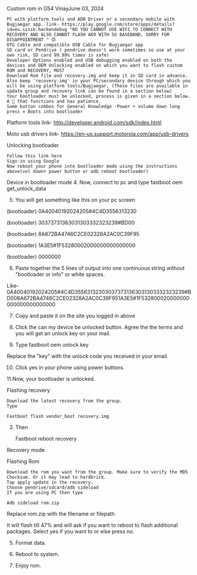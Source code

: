 
Custom rom in G54
VinayJune 03, 2024

    PC with platform tools and ADB Driver or a secondary mobile with Bugjaegar app. link- https://play.google.com/store/apps/details?id=eu.sisik.hackendebug "NO YOU CANNOT USE WIFI TO CONNECT WITH RECOVERY AND ALSO CANNOT FLASH A69 WITH 5G BASEBAND, SORRY FOR DISAPPOINTMENT " 😞
    OTG Cable and compatible USB Cable for Bugjaegar app
    SD card or Pendrive ( pendrive doesn't work sometimes so use at your own risk, SD card 99.99% times is safe)
    Developer Options enabled and USB debugging enabled on both the devices and OEM Unlocking enabled on which you want to flash custom ROM and RECOVERY, MUST
    Download Rom file and recovery.img and keep it in SD card in advance. Also keep 'recovery.img' in your PC/secondary device through which you will be using platform tools/Bugjaegar. (These files are available in update group and recovery link can be found in a section below)
    Your bootloader must be unlocked, process is given in a section below.
    A 🧠 that functions and has patience.
    Some button combos for General Knowledge -Power + volume down long press = Boots into bootloader

Platform tools link- http://developer.android.com/sdk/index.html

Moto usb drivers link- https://en-us.support.motorola.com/app/usb-drivers


Unlocking bootloader

    Follow this link here
    Sign-in using Google
    Now reboot your phone into bootloader mode using the instructions above(vol down+ power button or adb reboot bootloader)

Device in bootloader mode
4. Now, connect to pc and type fastboot oem get_unlock_data

5. You will get something like this on your pc screen

(bootloader) 0A40040192024205#4C4D3556313230

 (bootloader) 30373731363031303332323239#BD00

 (bootloader) 8A672BA4746C2CE02328A2AC0C39F95

 (bootloader) 1A3E5#1F53280002000000000000000

 (bootloader) 0000000

6. Paste together the 5 lines of output into one continuous string without "bootloader or info" or white spaces. 

Like- 0A40040192024205#4C4D355631323030373731363031303332323239#BD008A672BA4746C2CE02328A2AC0C39F951A3E5#1F532800020000000000000000000000

7. Copy and paste it on the site you logged in above

8. Click the can my device be unlocked button. Agree the the terms and you will get an unlock key on your mail.

9. Type fastboot oem unlock key

Replace the "key" with the unlock code you received in your email.

10. Click yes in your phone using power buttons.

11.Now, your bootloader is unlocked.


Flashing recovery

    Download the latest recovery from the group.
    Type 

    Fastboot flash vendor_boot recovery.img

 3. Then

    Fastboot reboot recovery

Recovery mode



Flashing Rom

    Download the rom you want from the group. Make sure to verify the MD5 Checksum. Or it may lead to hardbrick.
    Tap apply update in the recovery.
    Choose pendrive/sdcard/adb sideload
    If you are using PC then type 

    Adb sideload rom.zip

Replace rom.zip with the filename or filepath


It will flash till 47% and will ask if you want to reboot to flash additional packages. Select yes if you want to or else press no.

5. Format data.

6. Reboot to system.

7. Enjoy rom.

